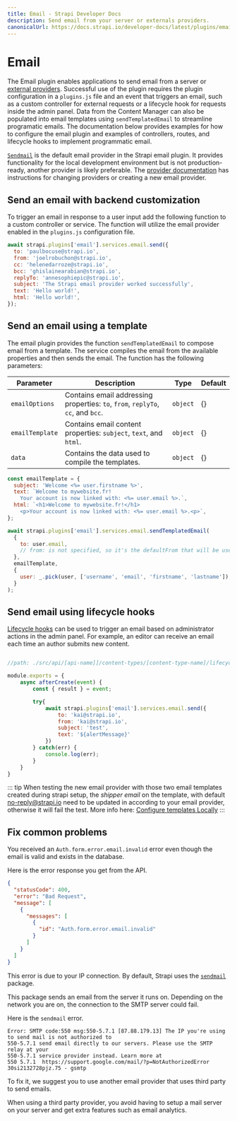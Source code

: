 ```yaml
---
title: Email - Strapi Developer Docs
description: Send email from your server or externals providers.
canonicalUrl: https://docs.strapi.io/developer-docs/latest/plugins/email.html
---
```


# Email

The Email plugin enables applications to send email from a server or [external providers](/developer-docs/latest/development/using-providers.md). Successful use of the plugin requires the plugin configuration in a `plugins.js` file and an event that triggers an email, such as a custom controller for external requests or a lifecycle hook for requests inside the admin panel. Data from the Content Manager can also be populated into email templates using `sendTemplatedEmail` to streamline programatic emails. The documentation below provides examples for how to configure the email plugin and examples of controllers, routes, and lifecycle hooks to implement programmatic email.

[`Sendmail`](https://www.npmjs.com/package/sendmail) is the default email provider in the Strapi email plugin. It provides functionality for the local development environment but is not production-ready, another provider is likely preferable. The [provider documentation](/developer-docs/latest/development/using-providers.md) has instructions for changing providers or creating a new email provider.

## Send an email with backend customization

To trigger an email in response to a user input add the following function to a custom controller or service. The function will utilize the email provider enabled in the `plugins.js` configuration file.

```js
await strapi.plugins['email'].services.email.send({
  to: 'paulbocuse@strapi.io',
  from: 'joelrobuchon@strapi.io',
  cc: 'helenedarroze@strapi.io',
  bcc: 'ghislainearabian@strapi.io',
  replyTo: 'annesophiepic@strapi.io',
  subject: 'The Strapi email provider worked successfully',
  text: 'Hello world!',
  html: 'Hello world!',
});
```

## Send an email using a template

The email plugin provides the function `sendTemplatedEmail` to compose email from a template. The service compiles the email from the available properties and then sends the email. The function has the following parameters:

| Parameter       | Description                                                                     | Type     | Default |
|-----------------|---------------------------------------------------------------------------------|----------|---------|
| `emailOptions`  | Contains email addressing properties: `to`, `from`, `replyTo`, `cc`, and `bcc`.  | `object` | {}      |
| `emailTemplate` | Contains email content properties: `subject`, `text`, and `html`.                | `object` | {}      |
| `data`          | Contains the data used to compile the templates.                                 | `object` | {}      |

<!--some text here-->

```js
const emailTemplate = {
  subject: 'Welcome <%= user.firstname %>',
  text: `Welcome to mywebsite.fr!
    Your account is now linked with: <%= user.email %>.`,
  html: `<h1>Welcome to mywebsite.fr!</h1>
    <p>Your account is now linked with: <%= user.email %>.<p>`,
};

await strapi.plugins['email'].services.email.sendTemplatedEmail(
  {
    to: user.email,
    // from: is not specified, so it's the defaultFrom that will be used instead
  },
  emailTemplate,
  {
    user: _.pick(user, ['username', 'email', 'firstname', 'lastname']),
  }
);
```

## Send email using lifecycle hooks

[Lifecycle hooks](/developer-docs/latest/development/backend-customization/models.md#lifecycle-hooks) can be used to trigger an email based on administrator actions in the admin panel. For example, an editor can receive an email each time an author submits new content.

```jsx

//path: ./src/api/[api-name]]/content-types/[content-type-name]/lifecycles.js

module.exports = {
    async afterCreate(event) {
        const { result } = event;

        try{
            await strapi.plugins['email'].services.email.send({
                to: 'kai@strapi.io',
                from: 'kai@strapi.io',
                subject: 'test',
                text: '${alertMessage}'
            })
        } catch(err) {
            console.log(err);
        }
    }
}
```

::: tip
When testing the new email provider with those two email templates created during strapi setup, the _shipper email_ on the template, with default no-reply@strapi.io need to be updated in according to your email provider, otherwise it will fail the test.
More info here: [Configure templates Locally](/user-docs/latest/settings/configuring-users-permissions-plugin-settings.md#configuring-email-templates)
:::






<!-- propose removing this section-->

## Fix common problems

You received an `Auth.form.error.email.invalid` error even though the email is valid and exists in the database.

Here is the error response you get from the API.

```json
{
  "statusCode": 400,
  "error": "Bad Request",
  "message": [
    {
      "messages": [
        {
          "id": "Auth.form.error.email.invalid"
        }
      ]
    }
  ]
}
```

This error is due to your IP connection. By default, Strapi uses the [`sendmail`](https://github.com/guileen/node-sendmail) package.

This package sends an email from the server it runs on. Depending on the network you are on, the connection to the SMTP server could fail.

Here is the `sendmail` error.

```
Error: SMTP code:550 msg:550-5.7.1 [87.88.179.13] The IP you're using to send mail is not authorized to
550-5.7.1 send email directly to our servers. Please use the SMTP relay at your
550-5.7.1 service provider instead. Learn more at
550 5.7.1  https://support.google.com/mail/?p=NotAuthorizedError 30si2132728pjz.75 - gsmtp
```

To fix it, we suggest you to use another email provider that uses third party to send emails.

When using a third party provider, you avoid having to setup a mail server on your server and get extra features such as email analytics.
